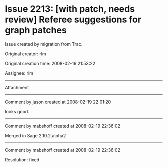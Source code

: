 # Issue 2213: [with patch, needs review] Referee suggestions for graph patches

Issue created by migration from Trac.

Original creator: rlm

Original creation time: 2008-02-19 21:53:22

Assignee: rlm




---

Attachment


---

Comment by jason created at 2008-02-19 22:01:20

looks good.


---

Comment by mabshoff created at 2008-02-19 22:36:02

Merged in Sage 2.10.2.alpha2


---

Comment by mabshoff created at 2008-02-19 22:36:02

Resolution: fixed
